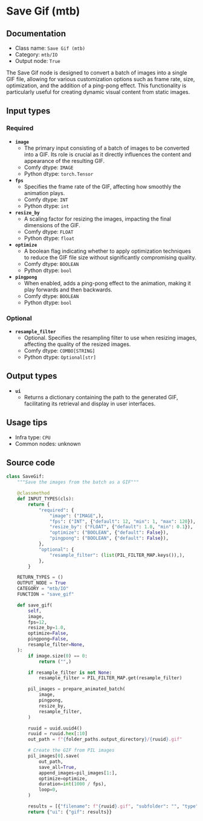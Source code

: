 # Save Gif (mtb)
## Documentation
- Class name: `Save Gif (mtb)`
- Category: `mtb/IO`
- Output node: `True`

The Save Gif node is designed to convert a batch of images into a single GIF file, allowing for various customization options such as frame rate, size, optimization, and the addition of a ping-pong effect. This functionality is particularly useful for creating dynamic visual content from static images.
## Input types
### Required
- **`image`**
    - The primary input consisting of a batch of images to be converted into a GIF. Its role is crucial as it directly influences the content and appearance of the resulting GIF.
    - Comfy dtype: `IMAGE`
    - Python dtype: `torch.Tensor`
- **`fps`**
    - Specifies the frame rate of the GIF, affecting how smoothly the animation plays.
    - Comfy dtype: `INT`
    - Python dtype: `int`
- **`resize_by`**
    - A scaling factor for resizing the images, impacting the final dimensions of the GIF.
    - Comfy dtype: `FLOAT`
    - Python dtype: `float`
- **`optimize`**
    - A boolean flag indicating whether to apply optimization techniques to reduce the GIF file size without significantly compromising quality.
    - Comfy dtype: `BOOLEAN`
    - Python dtype: `bool`
- **`pingpong`**
    - When enabled, adds a ping-pong effect to the animation, making it play forwards and then backwards.
    - Comfy dtype: `BOOLEAN`
    - Python dtype: `bool`
### Optional
- **`resample_filter`**
    - Optional. Specifies the resampling filter to use when resizing images, affecting the quality of the resized images.
    - Comfy dtype: `COMBO[STRING]`
    - Python dtype: `Optional[str]`
## Output types
- **`ui`**
    - Returns a dictionary containing the path to the generated GIF, facilitating its retrieval and display in user interfaces.
## Usage tips
- Infra type: `CPU`
- Common nodes: unknown


## Source code
```python
class SaveGif:
    """Save the images from the batch as a GIF"""

    @classmethod
    def INPUT_TYPES(cls):
        return {
            "required": {
                "image": ("IMAGE",),
                "fps": ("INT", {"default": 12, "min": 1, "max": 120}),
                "resize_by": ("FLOAT", {"default": 1.0, "min": 0.1}),
                "optimize": ("BOOLEAN", {"default": False}),
                "pingpong": ("BOOLEAN", {"default": False}),
            },
            "optional": {
                "resample_filter": (list(PIL_FILTER_MAP.keys()),),
            },
        }

    RETURN_TYPES = ()
    OUTPUT_NODE = True
    CATEGORY = "mtb/IO"
    FUNCTION = "save_gif"

    def save_gif(
        self,
        image,
        fps=12,
        resize_by=1.0,
        optimize=False,
        pingpong=False,
        resample_filter=None,
    ):
        if image.size(0) == 0:
            return ("",)

        if resample_filter is not None:
            resample_filter = PIL_FILTER_MAP.get(resample_filter)

        pil_images = prepare_animated_batch(
            image,
            pingpong,
            resize_by,
            resample_filter,
        )

        ruuid = uuid.uuid4()
        ruuid = ruuid.hex[:10]
        out_path = f"{folder_paths.output_directory}/{ruuid}.gif"

        # Create the GIF from PIL images
        pil_images[0].save(
            out_path,
            save_all=True,
            append_images=pil_images[1:],
            optimize=optimize,
            duration=int(1000 / fps),
            loop=0,
        )

        results = [{"filename": f"{ruuid}.gif", "subfolder": "", "type": "output"}]
        return {"ui": {"gif": results}}

```
